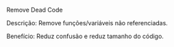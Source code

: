 Remove Dead Code

Descrição: Remove funções/variáveis não referenciadas.

Benefício: Reduz confusão e reduz tamanho do código.
